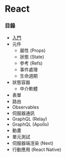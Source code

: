 # React

### 目錄

* [入門](https://github.com/Shyam-Chen/Big-Little-Books/blob/master/React/getting-started.md)
* 元件
  * 屬性 (Props)
  * 狀態 (State)
  * 參考 (Refs)
  * 事件處理
  * 生命週期
* 狀態容器
  * 中介軟體
* 表單
* 路由
* Observables
* 伺服器通訊
* GraphQL (Relay)
* GraphQL (Apollo)
* 動畫
* 單元測試
* 伺服器端渲染 (Next)
* 行動應用 (React Native)
